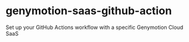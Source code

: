 # genymotion-saas-github-action
Set up your GitHub Actions workflow with a specific Genymotion Cloud SaaS
